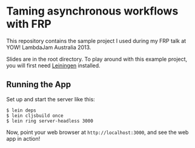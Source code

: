 # Taming asynchronous workflows with FRP

This repository contains the sample project I used during my FRP talk at YOW! LambdaJam Australia 2013. 

Slides are in the root directory.
To play around with this example project, you will first need
[Leiningen][4] installed.

## Running the App

Set up and start the server like this:

    $ lein deps
    $ lein cljsbuild once
    $ lein ring server-headless 3000

Now, point your web browser at `http://localhost:3000`, and see the web app in action!

[4]: https://github.com/technomancy/leiningen
